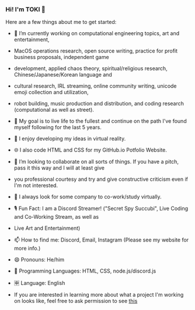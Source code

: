 ### Hi! I'm TOKI 👋

Here are a few things about me to get started:

- 🔭 I’m currently working on computational engineering topics, art and entertainment, 
- MacOS operations research, open source writing, practice for profit business proposals, independent game 
- development, applied chaos theory, spiritual/religious research, Chinese/Japanese/Korean language and 
- cultural research, IRL streaming, online community writing, unicode emoji collection and utilization, 
- robot building, music production and distribution, and coding research (computational as well as street).
- 🥅 My goal is to live life to the fullest and continue on the path I've found myself following for the last 5 years.
- 🌱 I enjoy developing my ideas in virtual reality.
- 🌐 I also code HTML and CSS for my GitHub.io Potfolio Website.
- 👯 I’m looking to collaborate on all sorts of things. If you have a pitch, pass it this way and I will at least give 
- you professional courtesy and try and give constructive criticism even if I'm not interested.
- 🤔 I always look for some company to co-work/study virtually.
- 🎙️ Fun Fact: I am a Discord Streamer! ("Secret Spy Succubi", Live Coding and Co-Working Stream, as well as 
- Live Art and Entertainment) 
- 📫 How to find me: Discord, Email, Instagram (Please see my website for more info.)
- 😄 Pronouns: He/him
- 🤖 Programming Languages: HTML, CSS, node.js/discord.js
- 🈸 Language: English

- If you are interested in learning more about what a project I'm working on looks like, feel free to ask permission to see [this](https://github.com/saisonxiang/gee3wee/tree/⊂(◉‿◉)つ)
